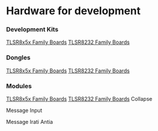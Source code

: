 # Hardware for development

### Development Kits
[TLSR8x5x Family Boards](https://telink-demo.github.io/TLSR8x5x/)
[TLSR8232 Family Boards](https://telink-demo.github.io/TLSR8x5x/)

### Dongles
[TLSR8x5x Family Boards](https://telink-demo.github.io/TLSR8x5x/)
[TLSR8232 Family Boards](https://telink-demo.github.io/TLSR8x5x/)

### Modules
[TLSR8x5x Family Boards](https://telink-demo.github.io/TLSR8x5x/)
[TLSR8232 Family Boards](https://telink-demo.github.io/TLSR8x5x/)
Collapse



Message Input


Message Irati Antia
